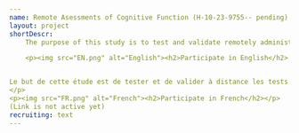 ```yaml
---
name: Remote Asessments of Cognitive Function (H-10-23-9755-- pending)
layout: project
shortDescr: 
	The purpose of this study is to test and validate remotely administered tests of memory and cognitive function. All assessments will be administered via a web browser and automatically scored. Test results will be reviewed and compared against previously conducted studies performed in person. Successful demonstration of accurate remotely assessed tests of memory and cognitive function is an important step toward building telemedicine capabilities. The data will also be used in the context of student theses.

	<p><img src="EN.png" alt="English"><h2>Participate in English</h2> (Link is not active yet)</p>


Le but de cette étude est de tester et de valider à distance les tests de mémoire et fonction cognitive. Toutes les evaluations seront administrées à l’aide d’un navigateur internet et marquées automatiquement. Les résultats de ces tests seront revus et comparés à ceux d’autres études ayant pris place auparavant en personne. Le but est de démontrer la faisabilite avec succes d’un test de mémoire et fonction cognitive à distance. Ceci représente une étape importante démontrant les possibilités et capacités de la télésanté. Les données collectées seront aussi utilisées dans le contexte des thèses des étudiants.
</p>
<p><img src="FR.png" alt="French"><h2>Participate in French</h2></p>
(Link is not active yet)
recruiting: text
---
```


